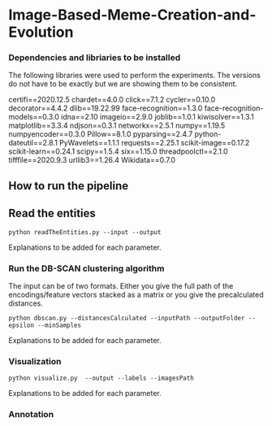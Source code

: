 # Image-Based-Meme-Creation-and-Evolution

### Dependencies and libriaries to be installed

The following libraries were used to perform the experiments. The versions do not have to be exactly but we are showing them to be consistent.


certifi==2020.12.5
chardet==4.0.0
click==7.1.2
cycler==0.10.0
decorator==4.4.2
dlib==19.22.99
face-recognition==1.3.0
face-recognition-models==0.3.0
idna==2.10
imageio==2.9.0
joblib==1.0.1
kiwisolver==1.3.1
matplotlib==3.3.4
ndjson==0.3.1
networkx==2.5.1
numpy==1.19.5
numpyencoder==0.3.0
Pillow==8.1.0
pyparsing==2.4.7
python-dateutil==2.8.1
PyWavelets==1.1.1
requests==2.25.1
scikit-image==0.17.2
scikit-learn==0.24.1
scipy==1.5.4
six==1.15.0
threadpoolctl==2.1.0
tifffile==2020.9.3
urllib3==1.26.4
Wikidata==0.7.0





## How to run the pipeline


## Read the entities


```
python readTheEntities.py --input --output
```
Explanations to be added for each parameter.



### Run the DB-SCAN clustering algorithm

The input can be of two formats. Either you give the full path of the encodings/feature vectors stacked as a matrix or you give the precalculated distances.

```
python dbscan.py --distancesCalculated --inputPath --outputFolder --epsilon --minSamples
```
Explanations to be added for each parameter.



### Visualization

```
python visualize.py  --output --labels --imagesPath
```
Explanations to be added for each parameter.

### Annotation



